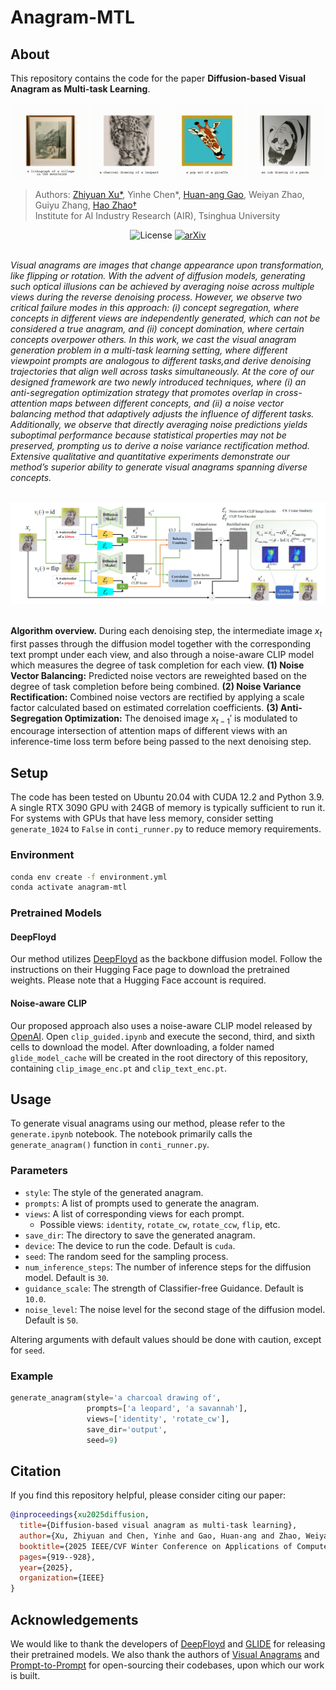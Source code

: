 # Anagram-MTL

## About

This repository contains the code for the paper **Diffusion-based Visual Anagram as Multi-task Learning**.

<p align="center">
  <img src="assets/village 00_00_00-00_00_30.gif" width="24%" style="max-width: 100%; height: auto;" />
  <img src="assets/leopard 00_00_00-00_00_30.gif" width="24%" style="max-width: 100%; height: auto;" />
  <img src="assets/giraffe 00_00_00-00_00_30.gif" width="24%" style="max-width: 100%; height: auto;" />
  <img src="assets/panda 00_00_00-00_00_30.gif" width="24%" style="max-width: 100%; height: auto;" />
</p>

> Authors: [Zhiyuan Xu\*](https://scholar.google.com/citations?user=oH8rT3AAAAAJ), Yinhe Chen\*, [Huan-ang Gao](https://c7w.tech/about/), Weiyan Zhao, Guiyu Zhang, [Hao Zhao†](https://sites.google.com/view/fromandto)\
> Institute for AI Industry Research (AIR), Tsinghua University

<div align="center">
  <img src="https://img.shields.io/github/license/Pixtella/Anagram-MTL" alt="License">
  <a href="https://arxiv.org/abs/2412.02693"><img alt='arXiv' src="https://img.shields.io/badge/arXiv-2412.02693-red"></a>
</div>

<br>

*Visual anagrams are images that change appearance upon transformation, like flipping or rotation. With the advent of diffusion models, generating such optical illusions can be achieved by averaging noise across multiple views during the reverse denoising process. However, we observe two critical failure modes in this approach: (i) concept segregation, where concepts in different views are independently generated, which can not be considered a true anagram, and (ii) concept domination, where certain concepts overpower others. In this work, we cast the visual anagram generation problem in a multi-task learning setting, where different viewpoint prompts are analogous to different tasks,and derive denoising trajectories that align well across tasks simultaneously. At the core of our designed framework are two newly introduced techniques, where (i) an anti-segregation optimization strategy that promotes overlap in cross-attention maps between different concepts, and (ii) a noise vector balancing method that adaptively adjusts the influence of different tasks. Additionally, we observe that directly averaging noise predictions yields suboptimal performance because statistical properties may not be preserved, prompting us to derive a noise variance rectification method. Extensive qualitative and quantitative experiments demonstrate our method’s superior ability to generate visual anagrams spanning diverse concepts.*

<br>

<div align="center">
  <img src="assets/method_over.png">
</div>

<br>

**Algorithm overview.** During each denoising step, the intermediate image $x_t$ first passes through the diffusion model together with the corresponding text prompt under each view, and also through a noise-aware CLIP model which measures the degree of task completion for each view. **(1) Noise Vector Balancing:** Predicted noise vectors are reweighted based on the degree of task completion before being combined. **(2) Noise Variance Rectification:** Combined noise vectors are rectified by applying a scale factor calculated based on estimated correlation coefficients. **(3) Anti-Segregation Optimization:** The denoised image $x_{t-1}'$ is modulated to encourage intersection of attention maps of different views with an inference-time loss term before being passed to the next denoising step.

## Setup

The code has been tested on Ubuntu 20.04 with CUDA 12.2 and Python 3.9. A single RTX 3090 GPU with 24GB of memory is typically sufficient to run it. For systems with GPUs that have less memory, consider setting `generate_1024` to `False` in `conti_runner.py` to reduce memory requirements.

### Environment

```bash
conda env create -f environment.yml
conda activate anagram-mtl
```

### Pretrained Models

#### DeepFloyd

Our method utilizes [DeepFloyd](https://huggingface.co/DeepFloyd/IF-I-XL-v1.0) as the backbone diffusion model. Follow the instructions on their Hugging Face page to download the pretrained weights. Please note that a Hugging Face account is required.

#### Noise-aware CLIP

Our proposed approach also uses a noise-aware CLIP model released by [OpenAI](https://github.com/openai/glide-text2im/blob/main/model-card.md). Open `clip_guided.ipynb` and execute the second, third, and sixth cells to download the model. After downloading, a folder named `glide_model_cache` will be created in the root directory of this repository, containing `clip_image_enc.pt` and `clip_text_enc.pt`.

## Usage

To generate visual anagrams using our method, please refer to the `generate.ipynb` notebook. The notebook primarily calls the `generate_anagram()` function in `conti_runner.py`. 

### Parameters

- `style`: The style of the generated anagram.
- `prompts`: A list of prompts used to generate the anagram.
- `views`: A list of corresponding views for each prompt.
  - Possible views: `identity`, `rotate_cw`, `rotate_ccw`, `flip`, etc.
- `save_dir`: The directory to save the generated anagram.
- `device`: The device to run the code. Default is `cuda`.
- `seed`: The random seed for the sampling process.
- `num_inference_steps`: The number of inference steps for the diffusion model. Default is `30`.
- `guidance_scale`: The strength of Classifier-free Guidance. Default is `10.0`.
- `noise_level`: The noise level for the second stage of the diffusion model. Default is `50`.

Altering arguments with default values should be done with caution, except for `seed`.

### Example

```python
generate_anagram(style='a charcoal drawing of', 
                 prompts=['a leopard', 'a savannah'],
                 views=['identity', 'rotate_cw'],
                 save_dir='output',
                 seed=9)
```


## Citation

If you find this repository helpful, please consider citing our paper:

```bibtex
@inproceedings{xu2025diffusion,
  title={Diffusion-based visual anagram as multi-task learning},
  author={Xu, Zhiyuan and Chen, Yinhe and Gao, Huan-ang and Zhao, Weiyan and Zhang, Guiyu and Zhao, Hao},
  booktitle={2025 IEEE/CVF Winter Conference on Applications of Computer Vision (WACV)},
  pages={919--928},
  year={2025},
  organization={IEEE}
}
```

## Acknowledgements

We would like to thank the developers of [DeepFloyd](https://huggingface.co/DeepFloyd/IF-I-XL-v1.0) and [GLIDE](https://github.com/openai/glide-text2im/blob/main/model-card.md) for releasing their pretrained models. We also thank the authors of [Visual Anagrams](https://github.com/dangeng/visual_anagrams) and [Prompt-to-Prompt](https://github.com/google/prompt-to-prompt/) for open-sourcing their codebases, upon which our work is built.
